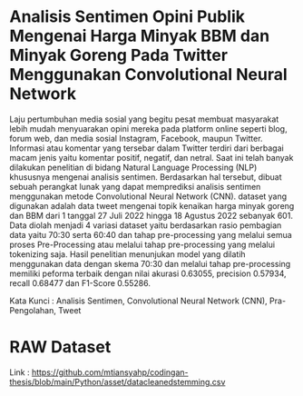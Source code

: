 # Analisis Sentimen Opini Publik Mengenai Harga Minyak BBM dan Minyak Goreng Pada Twitter Menggunakan Convolutional Neural Network



Laju pertumbuhan media sosial yang begitu pesat membuat masyarakat lebih mudah menyuarakan opini mereka pada platform online seperti blog, forum web, dan media sosial Instagram, Facebook, maupun Twitter. Informasi atau komentar yang tersebar dalam Twitter terdiri dari berbagai macam jenis yaitu komentar positif, negatif, dan netral. Saat ini telah banyak dilakukan penelitian di bidang Natural Language Processing (NLP) khususnya mengenai analisis sentimen. Berdasarkan hal tersebut, dibuat sebuah perangkat lunak yang dapat memprediksi analisis sentimen menggunakan metode Convolutional Neural Network (CNN). dataset yang digunakan adalah data tweet mengenai topik kenaikan harga minyak goreng dan BBM dari 1 tanggal 27 Juli 2022 hingga 18 Agustus 2022 sebanyak 601. Data diolah menjadi 4 variasi dataset yaitu berdasarkan rasio pembagian data yaitu 70:30 serta 60:40 dan tahap pre-processing yang melalui semua proses Pre-Processing atau melalui tahap pre-processing yang melalui tokenizing saja. Hasil penelitian menunjukan model yang dilatih menggunakan data dengan skema 70:30 dan melalui tahap pre-processing memiliki peforma terbaik dengan nilai akurasi 0.63055, precision 0.57934, recall 0.68477 dan F1-Score 0.55286. 

Kata Kunci : Analisis Sentimen, Convolutional Neural Network (CNN), Pra-Pengolahan, Tweet

# RAW Dataset

Link : https://github.com/mtiansyahp/codingan-thesis/blob/main/Python/asset/datacleanedstemming.csv

